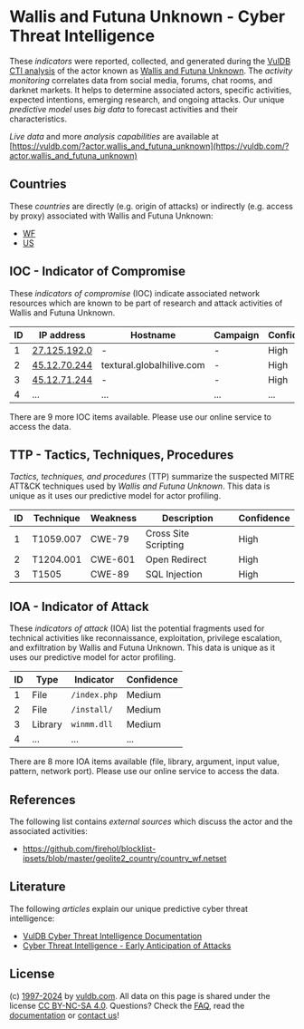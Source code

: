 # Wallis and Futuna Unknown - Cyber Threat Intelligence

These _indicators_ were reported, collected, and generated during the [VulDB CTI analysis](https://vuldb.com/?kb.cti) of the actor known as [Wallis and Futuna Unknown](https://vuldb.com/?actor.wallis_and_futuna_unknown). The _activity monitoring_ correlates data from social media, forums, chat rooms, and darknet markets. It helps to determine associated actors, specific activities, expected intentions, emerging research, and ongoing attacks. Our unique _predictive model_ uses _big data_ to forecast activities and their characteristics.

_Live data_ and more _analysis capabilities_ are available at [https://vuldb.com/?actor.wallis_and_futuna_unknown](https://vuldb.com/?actor.wallis_and_futuna_unknown)

## Countries

These _countries_ are directly (e.g. origin of attacks) or indirectly (e.g. access by proxy) associated with Wallis and Futuna Unknown:

* [WF](https://vuldb.com/?country.wf)
* [US](https://vuldb.com/?country.us)

## IOC - Indicator of Compromise

These _indicators of compromise_ (IOC) indicate associated network resources which are known to be part of research and attack activities of Wallis and Futuna Unknown.

ID | IP address | Hostname | Campaign | Confidence
-- | ---------- | -------- | -------- | ----------
1 | [27.125.192.0](https://vuldb.com/?ip.27.125.192.0) | - | - | High
2 | [45.12.70.244](https://vuldb.com/?ip.45.12.70.244) | textural.globalhilive.com | - | High
3 | [45.12.71.244](https://vuldb.com/?ip.45.12.71.244) | - | - | High
4 | ... | ... | ... | ...

There are 9 more IOC items available. Please use our online service to access the data.

## TTP - Tactics, Techniques, Procedures

_Tactics, techniques, and procedures_ (TTP) summarize the suspected MITRE ATT&CK techniques used by _Wallis and Futuna Unknown_. This data is unique as it uses our predictive model for actor profiling.

ID | Technique | Weakness | Description | Confidence
-- | --------- | -------- | ----------- | ----------
1 | T1059.007 | CWE-79 | Cross Site Scripting | High
2 | T1204.001 | CWE-601 | Open Redirect | High
3 | T1505 | CWE-89 | SQL Injection | High

## IOA - Indicator of Attack

These _indicators of attack_ (IOA) list the potential fragments used for technical activities like reconnaissance, exploitation, privilege escalation, and exfiltration by Wallis and Futuna Unknown. This data is unique as it uses our predictive model for actor profiling.

ID | Type | Indicator | Confidence
-- | ---- | --------- | ----------
1 | File | `/index.php` | Medium
2 | File | `/install/` | Medium
3 | Library | `winmm.dll` | Medium
4 | ... | ... | ...

There are 8 more IOA items available (file, library, argument, input value, pattern, network port). Please use our online service to access the data.

## References

The following list contains _external sources_ which discuss the actor and the associated activities:

* https://github.com/firehol/blocklist-ipsets/blob/master/geolite2_country/country_wf.netset

## Literature

The following _articles_ explain our unique predictive cyber threat intelligence:

* [VulDB Cyber Threat Intelligence Documentation](https://vuldb.com/?kb.cti)
* [Cyber Threat Intelligence - Early Anticipation of Attacks](https://www.scip.ch/en/?labs.20201022)

## License

(c) [1997-2024](https://vuldb.com/?kb.changelog) by [vuldb.com](https://vuldb.com/?kb.about). All data on this page is shared under the license [CC BY-NC-SA 4.0](https://creativecommons.org/licenses/by-nc-sa/4.0/). Questions? Check the [FAQ](https://vuldb.com/?kb.faq), read the [documentation](https://vuldb.com/?kb) or [contact us](https://vuldb.com/?contact)!
